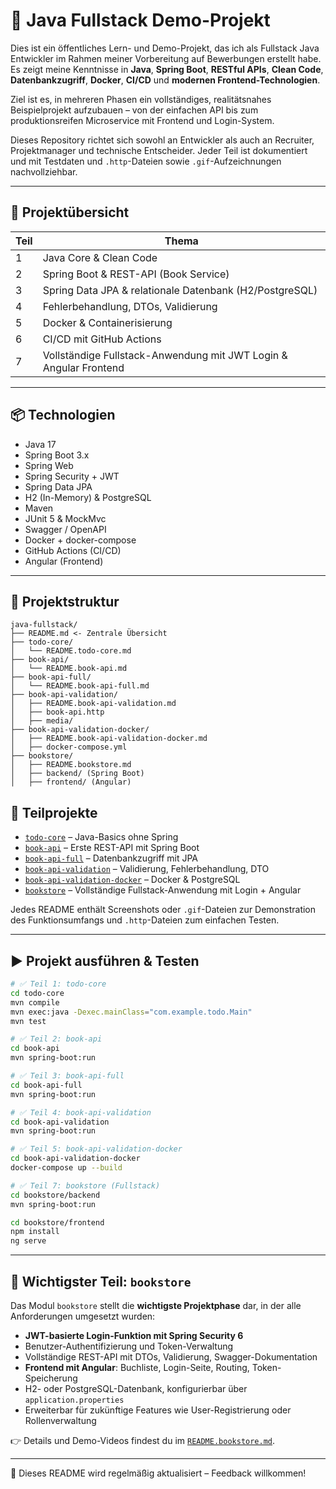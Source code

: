 # 🧠 Java Fullstack Demo-Projekt

Dies ist ein öffentliches Lern- und Demo-Projekt, das ich als Fullstack Java Entwickler im Rahmen meiner Vorbereitung auf Bewerbungen erstellt habe.  
Es zeigt meine Kenntnisse in **Java**, **Spring Boot**, **RESTful APIs**, **Clean Code**, **Datenbankzugriff**, **Docker**, **CI/CD** und **modernen Frontend-Technologien**.

Ziel ist es, in mehreren Phasen ein vollständiges, realitätsnahes Beispielprojekt aufzubauen – von der einfachen API bis zum produktionsreifen Microservice mit Frontend und Login-System.

Dieses Repository richtet sich sowohl an Entwickler als auch an Recruiter, Projektmanager und technische Entscheider. Jeder Teil ist dokumentiert und mit Testdaten und `.http`-Dateien sowie `.gif`-Aufzeichnungen nachvollziehbar.

---

## 🚀 Projektübersicht

| Teil | Thema                                                             |
| ---- | ----------------------------------------------------------------- |
| 1    | Java Core & Clean Code                                            |
| 2    | Spring Boot & REST-API (Book Service)                             |
| 3    | Spring Data JPA & relationale Datenbank (H2/PostgreSQL)           |
| 4    | Fehlerbehandlung, DTOs, Validierung                               |
| 5    | Docker & Containerisierung                                        |
| 6    | CI/CD mit GitHub Actions                                          |
| 7    | Vollständige Fullstack-Anwendung mit JWT Login & Angular Frontend |

---

## 📦 Technologien

- Java 17
- Spring Boot 3.x
- Spring Web
- Spring Security + JWT
- Spring Data JPA
- H2 (In-Memory) & PostgreSQL
- Maven
- JUnit 5 & MockMvc
- Swagger / OpenAPI
- Docker + docker-compose
- GitHub Actions (CI/CD)
- Angular (Frontend)

---

## 📁 Projektstruktur

```
java-fullstack/
├── README.md <- Zentrale Übersicht
├── todo-core/
│   └── README.todo-core.md
├── book-api/
│   └── README.book-api.md
├── book-api-full/
│   └── README.book-api-full.md
├── book-api-validation/
│   ├── README.book-api-validation.md
│   ├── book-api.http
│   ├── media/
├── book-api-validation-docker/
│   ├── README.book-api-validation-docker.md
│   ├── docker-compose.yml
├── bookstore/
│   ├── README.bookstore.md
│   ├── backend/ (Spring Boot)
│   ├── frontend/ (Angular)
```

## 📂 Teilprojekte

- [`todo-core`](./todo-core/README.todo-core.md) – Java-Basics ohne Spring
- [`book-api`](./book-api/README.book-api.md) – Erste REST-API mit Spring Boot
- [`book-api-full`](./book-api-full/README.book-api-full.md) – Datenbankzugriff mit JPA
- [`book-api-validation`](./book-api-validation/README.book-api-validation.md) – Validierung, Fehlerbehandlung, DTO
- [`book-api-validation-docker`](./book-api-validation-docker/README.book-api-validation-docker.md) – Docker & PostgreSQL
- [`bookstore`](./bookstore/README.bookstore.md) – Vollständige Fullstack-Anwendung mit Login + Angular

Jedes README enthält Screenshots oder `.gif`-Dateien zur Demonstration des Funktionsumfangs und `.http`-Dateien zum einfachen Testen.

---

## ▶️ Projekt ausführen & Testen

```bash
# ✅ Teil 1: todo-core
cd todo-core
mvn compile
mvn exec:java -Dexec.mainClass="com.example.todo.Main"
mvn test

# ✅ Teil 2: book-api
cd book-api
mvn spring-boot:run

# ✅ Teil 3: book-api-full
cd book-api-full
mvn spring-boot:run

# ✅ Teil 4: book-api-validation
cd book-api-validation
mvn spring-boot:run

# ✅ Teil 5: book-api-validation-docker
cd book-api-validation-docker
docker-compose up --build

# ✅ Teil 7: bookstore (Fullstack)
cd bookstore/backend
mvn spring-boot:run

cd bookstore/frontend
npm install
ng serve
```

---

## 🏁 Wichtigster Teil: `bookstore`

Das Modul `bookstore` stellt die **wichtigste Projektphase** dar, in der alle Anforderungen umgesetzt wurden:

- **JWT-basierte Login-Funktion mit Spring Security 6**
- Benutzer-Authentifizierung und Token-Verwaltung
- Vollständige REST-API mit DTOs, Validierung, Swagger-Dokumentation
- **Frontend mit Angular**: Buchliste, Login-Seite, Routing, Token-Speicherung
- H2- oder PostgreSQL-Datenbank, konfigurierbar über `application.properties`
- Erweiterbar für zukünftige Features wie User-Registrierung oder Rollenverwaltung

👉 Details und Demo-Videos findest du im [`README.bookstore.md`](./bookstore/README.bookstore.md).

---

📘 Dieses README wird regelmäßig aktualisiert – Feedback willkommen!
